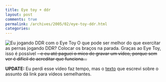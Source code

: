 ```yaml
---
title: Eye toy + ddr
layout: post
comments: true
permalink: /archives/2005/02/eye-toy-ddr.html
categories:
---
```

<img src="//chester.me/img/blig/eyetoy_ddr.jpg" border=0 align=left alt="Eu jogando DDR com o Eye Toy">O que pode ser melhor do que exercitar as pernas jogando DDR? Colocar os braços na parada. Graças ao Eye Toy, isso é possível <strike>- e eu até paguei o mico de gravar um vídeo, porque sem ver é difícil de acreditar que funciona&#8230;</strike>

**UPDATE:** Eu perdi esse vídeo faz tempo, mas o <a href=eyetoy.html>texto</a> que escrevi sobre o assunto dá link para vídeos semelhantes.
